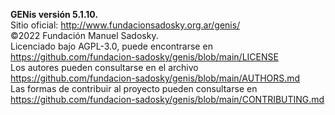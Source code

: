 **GENis versión 5.1.10.**  
Sitio oficial: http://www.fundacionsadosky.org.ar/genis/  
©2022 Fundación Manuel Sadosky.  
Licenciado bajo AGPL-3.0, puede encontrarse en  
https://github.com/fundacion-sadosky/genis/blob/main/LICENSE  
Los autores pueden consultarse en el archivo  
https://github.com/fundacion-sadosky/genis/blob/main/AUTHORS.md  
Las formas de contribuir al proyecto pueden consultarse en   
https://github.com/fundacion-sadosky/genis/blob/main/CONTRIBUTING.md
